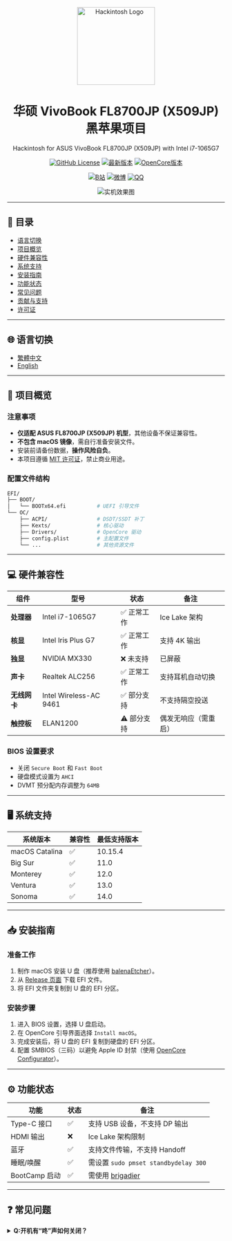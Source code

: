 <div align="center">
  <img src="https://github.com/bilijp153/ASUS-VivoBook-FL8700JP-icelake-1065G7-Hackintosh/blob/main/机型效果图/hackintosh2.png" width="180" alt="Hackintosh Logo">
  <h1>华硕 VivoBook FL8700JP (X509JP) 黑苹果项目</h1>
  <p>Hackintosh for ASUS VivoBook FL8700JP (X509JP) with Intel i7-1065G7</p>

  <!-- Badges -->
  [![GitHub License](https://img.shields.io/github/license/bilijp153/ASUS-VivoBook-FL8700JP-icelake-1065G7-Hackintosh?label=许可&style=flat-square)](LICENSE)
  [![最新版本](https://img.shields.io/github/v/release/bilijp153/ASUS-VivoBook-FL8700JP-Hackintosh?label=下载&logo=apple&style=flat-square)](https://github.com/bilijp153/ASUS-VivoBook-FL8700JP-Hackintosh/releases)
  [![OpenCore版本](https://img.shields.io/badge/OpenCore-0.9.8-007AFF?logo=opencontainersinitiative&style=flat-square)](https://github.com/acidanthera/OpenCorePkg)

  [![B站](https://img.shields.io/badge/哔哩哔哩-金俊绵小豆包-00A1D6?logo=bilibili&style=flat-square)](https://space.bilibili.com/329351708)
  [![微博](https://img.shields.io/badge/微博-Aurora極光5431-E6162D?logo=sinaweibo&style=flat-square)](https://weibo.com/u/5264002671)
  [![QQ](https://img.shields.io/badge/QQ-Aurora极光-0078D4?logo=tencentqq&style=flat-square)](https://qm.qq.com/cgi-bin/qm/qr?k=B2Omg5IKCGWoMNXgMIPmA_AJqEMnMCUb)

  ![实机效果图](https://github.com/bilijp153/ASUS-VivoBook-FL8700JP-icelake-1065G7-Hackintosh/blob/main/机型效果图/简体1.png)
</div>

---

## 📖 目录
- [语言切换](#-语言切换)
- [项目概览](#-项目概览)
- [硬件兼容性](#-硬件兼容性)
- [系统支持](#-系统支持)
- [安装指南](#-安装指南)
- [功能状态](#-功能状态)
- [常见问题](#-常见问题)
- [贡献与支持](#-贡献与支持)
- [许可证](#-许可证)

---

## 🌐 语言切换
- [繁體中文](README_繁體中文.md)
- [English](README_en.md)

---

## 🚩 项目概览
### 注意事项
- **仅适配 ASUS FL8700JP (X509JP) 机型**，其他设备不保证兼容性。
- **不包含 macOS 镜像**，需自行准备安装文件。
- 安装前请备份数据，**操作风险自负**。
- 本项目遵循 [MIT 许可证](LICENSE)，禁止商业用途。

### 配置文件结构
```bash
EFI/
├── BOOT/
│   └── BOOTx64.efi          # UEFI 引导文件
└── OC/
    ├── ACPI/                # DSDT/SSDT 补丁
    ├── Kexts/               # 核心驱动
    ├── Drivers/             # OpenCore 驱动
    ├── config.plist         # 主配置文件
    └── ...                  # 其他资源文件
```

---

## 💻 硬件兼容性
| 组件         | 型号                      | 状态     | 备注                     |
|--------------|---------------------------|----------|--------------------------|
| **处理器**   | Intel i7-1065G7           | ✅ 正常工作 | Ice Lake 架构           |
| **核显**     | Intel Iris Plus G7        | ✅ 正常工作 | 支持 4K 输出           |
| **独显**     | NVIDIA MX330              | ❌ 未支持  | 已屏蔽                  |
| **声卡**     | Realtek ALC256            | ✅ 正常工作 | 支持耳机自动切换       |
| **无线网卡** | Intel Wireless-AC 9461    | ✅ 部分支持 | 不支持隔空投送         |
| **触控板**   | ELAN1200                  | ⚠️ 部分支持 | 偶发无响应（需重启）   |

### BIOS 设置要求
- 关闭 `Secure Boot` 和 `Fast Boot`
- 硬盘模式设置为 `AHCI`
- DVMT 预分配内存调整为 `64MB`

---

## 🖥️ 系统支持
| 系统版本       | 兼容性 | 最低支持版本        |
|----------------|--------|---------------------|
| macOS Catalina | ✅      | 10.15.4            |
| Big Sur        | ✅      | 11.0               |
| Monterey       | ✅      | 12.0               |
| Ventura        | ✅      | 13.0               |
| Sonoma         | ✅      | 14.0               |

---

## 📥 安装指南
### 准备工作
1. 制作 macOS 安装 U 盘（推荐使用 [balenaEtcher](https://www.balena.io/etcher/)）。
2. 从 [Release 页面](https://github.com/bilijp153/ASUS-VivoBook-FL8700JP-Hackintosh/releases) 下载 EFI 文件。
3. 将 EFI 文件夹复制到 U 盘的 EFI 分区。

### 安装步骤
1. 进入 BIOS 设置，选择 U 盘启动。
2. 在 OpenCore 引导界面选择 `Install macOS`。
3. 完成安装后，将 U 盘的 EFI 复制到硬盘的 EFI 分区。
4. 配置 SMBIOS（三码）以避免 Apple ID 封禁（使用 [OpenCore Configurator](https://mackie100projects.altervista.org/)）。

---

## ⚙️ 功能状态
| 功能             | 状态 | 备注                          |
|------------------|------|-------------------------------|
| Type-C 接口      | ✅    | 支持 USB 设备，不支持 DP 输出 |
| HDMI 输出        | ❌    | Ice Lake 架构限制             |
| 蓝牙             | ✅    | 支持文件传输，不支持 Handoff  |
| 睡眠/唤醒        | ✅    | 需设置 `sudo pmset standbydelay 300` |
| BootCamp 启动    | ✅    | 需使用 [brigadier](https://github.com/corpnewt/brigadier) |

---

## ❓ 常见问题
<details>
**<summary><b>Q:开机有“咚”声如何关闭？</b></summary>  
前往 `系统设置 ➔ 声音`，关闭 **启动音效**。
<details>

<details> 
**<summary><b>Q:触控板偶尔失灵怎么办？</b></summary>
暂时需重启或睡眠唤醒恢复，此为 ELAN1200 驱动已知问题。
<details>

<details>  
**<summary><b>Q:如何设置默认启动项？</b></summary> 
在 OpenCore 界面按 `Ctrl+Enter`，或在 macOS 的 `系统设置 ➔ 启动磁盘` 中选择。
<details>
---

## 🤝 贡献与支持
### 维护团队
- **主维护者**: [Aurora极光](https://github.com/bilijp153)
- **测试人员**: [若涵](https://github.com/catlingyun)

### 问题反馈
提交至 [GitHub Issues](https://github.com/bilijp153/ASUS-VivoBook-FL8700JP-Hackintosh/issues) 或联系：  
📧 **邮箱**: 1551656605@qq.com  

### 致谢
- [OpenCore 官方指南](https://dortania.github.io/OpenCore-Install-Guide/)
- [Acidanthera](https://github.com/acidanthera) 驱动开发团队

---

## 📜 许可证
本项目基于 [MIT License](LICENSE) 开源。  
© 2021-2024 Aurora极光。保留所有权利。
